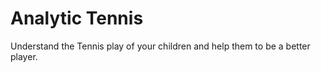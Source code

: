 # Analytic Tennis
Understand the Tennis play of your children and help them to be a better player. 

